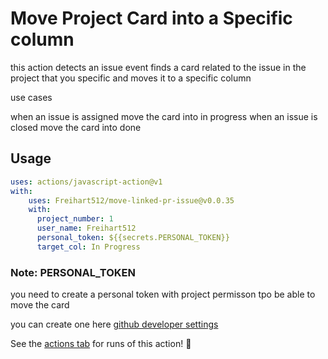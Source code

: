 # Move Project Card into a Specific column

this action detects an issue event finds a card related to the issue in the project that you specific and moves it to a specific column

use cases

when an issue is assigned move the card into in progress
when an issue is closed move the card into done

## Usage

```yaml
uses: actions/javascript-action@v1
with:
    uses: Freihart512/move-linked-pr-issue@v0.0.35
    with: 
      project_number: 1
      user_name: Freihart512
      personal_token: ${{secrets.PERSONAL_TOKEN}}
      target_col: In Progress
```

### Note: PERSONAL_TOKEN
you need to create a personal token with project permisson tpo be able to move the card

you can create one here [github developer settings](https://github.com/settings/tokens)

See the [actions tab](https://github.com/actions/javascript-action/actions) for runs of this action! :rocket:
